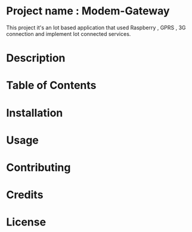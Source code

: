 # Project name : Modem-Gateway
This project it's an Iot based application that used Raspberry , GPRS , 3G connection and implement Iot connected services.

# Description

# Table of Contents

# Installation

# Usage

# Contributing

# Credits

# License
